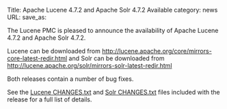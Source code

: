 Title: Apache Lucene 4.7.2 and Apache Solr 4.7.2 Available
category: news
URL: 
save_as: 

The Lucene PMC is pleased to announce the availability
of Apache Lucene 4.7.2 and Apache Solr 4.7.2.

Lucene can be downloaded from <http://lucene.apache.org/core/mirrors-core-latest-redir.html>
and Solr can be downloaded from <http://lucene.apache.org/solr/mirrors-solr-latest-redir.html>

Both releases contain a number of bug fixes.

See the [Lucene CHANGES.txt](/core/4_7_2/changes/Changes.html) and
[Solr CHANGES.txt](/solr/4_7_2/changes/Changes.html) files included
with the release for a full list of details.

